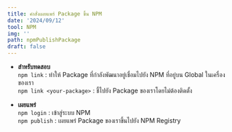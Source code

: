 ```yaml
---
title: คำสั่งเผยแพร่ Package ขึ้น NPM
date: '2024/09/12'
tool: NPM
img: ''
path: npmPublishPackage
draft: false
---
```


- **สำหรับทดสอบ** <br>
`npm link` : ทำให้ Package ที่กำลังพัฒนาอยู่เชื่อมไปยัง NPM ที่อยู่บน Global ในเครื่องของเรา <br>
`npm link <your-package>` : ชี้ไปยัง Package ของเราโดยไม่ต้องติดตั้ง <br>

- **เผยแพร่** <br>
`npm login` : เข้าสู่ระบบ NPM <br>
`npm publish` : เผยแพร่ Package ของเราขึ้นไปยัง NPM Registry <br>
